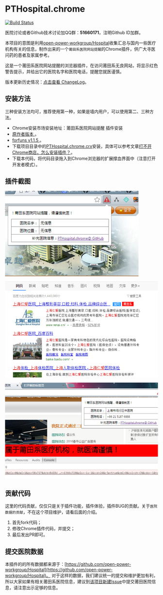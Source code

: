 # PTHospital.chrome

[![Build Status](https://travis-ci.org/hustcc/PTHospital.chrome.svg?branch=master)](https://travis-ci.org/hustcc/PTHospital.chrome)

医院讨论或者Github技术讨论加QQ群：**51660171**，注明Github ID加群。

本项目的意图是利用[open-power-workgroup/Hospital](https://github.com/open-power-workgroup/Hospital)收集汇总与国内一些医疗机构有关的信息，制作出来的一个`莆田系医院网站提醒`的Chrome插件，供广大寻医问药的患者及家属参考。

这是一个莆田系医院网站提醒的浏览器插件，在访问莆田系无良网站，将显示红色警告提示，并给出它的医院名字和医院电话，提醒您就医谨慎。

版本更新历史情况：[点击查看 ChangeLog](ChangeLog.md)。

## 安装方法

三种安装方法均可，推荐使用第一种，如果是墙内用户，可以使用第二、三种方法。

- Chrome安装市场安装地址：莆田系医院网站提醒 插件安装
 - [原作者版本 ](https://chrome.google.com/webstore/detail/%E8%8E%86%E7%94%B0%E7%B3%BB%E5%8C%BB%E9%99%A2%E7%BD%91%E7%AB%99%E6%8F%90%E9%86%92/pihadmdiehanenijehoohjnpiaofmmng)。
 - [forfuns v1.1.5 ](https://chrome.google.com/webstore/detail/%E8%8E%86%E7%94%B0%E7%B3%BB%E5%8C%BB%E9%99%A2%E7%BD%91%E7%AB%99%E6%8F%90%E9%86%92/ofleiefofafejncdaopgpmcliokbdgik)。
- 下载项目目录中的[PTHospital.chrome.crx](PTHospital.chrome.crx)安装，具体可以参考文章[打不开Chrome商店，怎么安装插件？](http://50vip.com/article/77)。
- 下载本代码，将代码目录拖入到Chrome浏览器的扩展撑血界面中（注意打开开发者模式）。


## 插件截图

![screenshot/screenshot_1.png](screenshot/screenshot_1.png)

![screenshot/screenshot_3.png](screenshot/screenshot_3.png)

![screenshot/screenshot_2.png](screenshot/screenshot_2.png)


## 贡献代码

这里的代码贡献，仅仅只是关于插件功能，插件体验，插件BUG的贡献。关于`医院数据的贡献`，不在这个项目维护，请看后面的介绍。

1. 首先fork代码；
2. 修改Chrome插件代码，并提交；
3. 最后发出PR即可。


## 提交医院数据

本插件的的所有数据都来源于：[https://github.com/open-power-workgroup/Hospital](https://github.com/open-power-workgroup/Hospital)。
对于这样的数据，我们建议统一的提交和维护更加有利，所以大家如果有相关莆田系医院信息，建议到[该项目新建Issue](https://github.com/open-power-workgroup/Hospital/issues/new)中提交莆田医院信息，请注意出示足够的信息。
